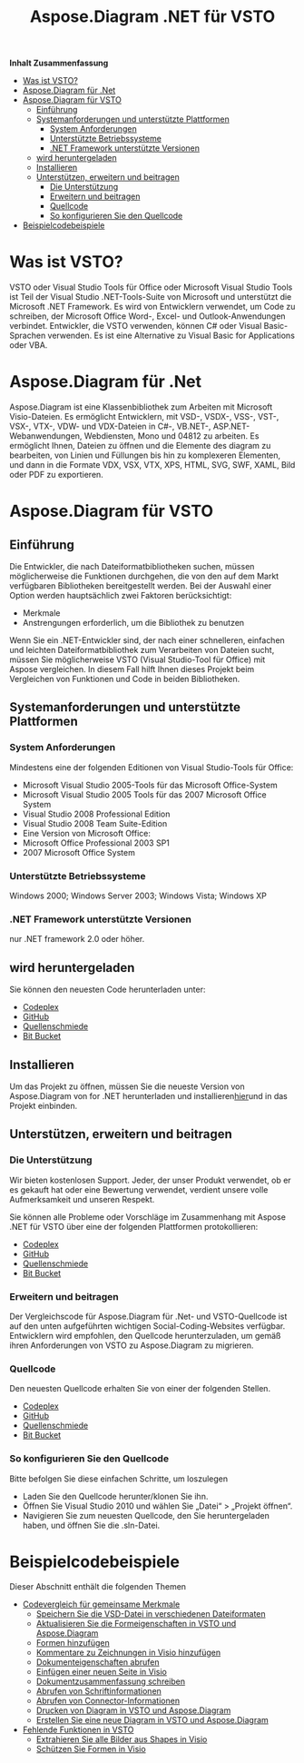 ﻿---
title: Aspose.Diagram .NET für VSTO
type: docs
weight: 10
url: /de/net/aspose-diagram-net-for-vsto/
---
**Inhalt Zusammenfassung**

- [Was ist VSTO?](#Aspose.Diagram.NETforVSTO-WhatisVSTO?)
- [Aspose.Diagram für .Net](#Aspose.Diagram.NETforVSTO-Aspose.Diagramfor.Net)
- [Aspose.Diagram für VSTO](#Aspose.Diagram.NETforVSTO-Aspose.DiagramforVSTO) 
  - [Einführung](#Aspose.Diagram.NETforVSTO-Introduction)
  - [Systemanforderungen und unterstützte Plattformen](#Aspose.Diagram.NETforVSTO-SystemRequirementsandSupportedPlatforms) 
    - [System Anforderungen](#Aspose.Diagram.NETforVSTO-SystemRequirements)
    - [Unterstützte Betriebssysteme](#Aspose.Diagram.NETforVSTO-SupportedOperatingSystems)
    - [.NET Framework unterstützte Versionen](#Aspose.Diagram.NETforVSTO-.NETFrameworkversionssupported)
  - [wird heruntergeladen](#Aspose.Diagram.NETforVSTO-Downloading)
  - [Installieren](#Aspose.Diagram.NETforVSTO-Installing)
  - [Unterstützen, erweitern und beitragen](#Aspose.Diagram.NETforVSTO-Support,ExtendandContribute) 
    - [Die Unterstützung](#Aspose.Diagram.NETforVSTO-Support)
    - [Erweitern und beitragen](#Aspose.Diagram.NETforVSTO-ExtendandContribute)
    - [Quellcode](#Aspose.Diagram.NETforVSTO-SourceCode)
    - [So konfigurieren Sie den Quellcode](#Aspose.Diagram.NETforVSTO-Howtoconfigurethesourcecode)
- [Beispielcodebeispiele](#Aspose.Diagram.NETforVSTO-SampleCodeExamples)
# **Was ist VSTO?**
VSTO oder Visual Studio Tools für Office oder Microsoft Visual Studio Tools ist Teil der Visual Studio .NET-Tools-Suite von Microsoft und unterstützt die Microsoft .NET Framework. Es wird von Entwicklern verwendet, um Code zu schreiben, der Microsoft Office Word-, Excel- und Outlook-Anwendungen verbindet. Entwickler, die VSTO verwenden, können C# oder Visual Basic-Sprachen verwenden. Es ist eine Alternative zu Visual Basic for Applications oder VBA.
# **Aspose.Diagram für .Net**
Aspose.Diagram ist eine Klassenbibliothek zum Arbeiten mit Microsoft Visio-Dateien. Es ermöglicht Entwicklern, mit VSD-, VSDX-, VSS-, VST-, VSX-, VTX-, VDW- und VDX-Dateien in C#-, VB.NET-, ASP.NET-Webanwendungen, Webdiensten, Mono und 04812 zu arbeiten. Es ermöglicht Ihnen, Dateien zu öffnen und die Elemente des diagram zu bearbeiten, von Linien und Füllungen bis hin zu komplexeren Elementen, und dann in die Formate VDX, VSX, VTX, XPS, HTML, SVG, SWF, XAML, Bild oder PDF zu exportieren.
# **Aspose.Diagram für VSTO**
## **Einführung**
Die Entwickler, die nach Dateiformatbibliotheken suchen, müssen möglicherweise die Funktionen durchgehen, die von den auf dem Markt verfügbaren Bibliotheken bereitgestellt werden. Bei der Auswahl einer Option werden hauptsächlich zwei Faktoren berücksichtigt:

- Merkmale
- Anstrengungen erforderlich, um die Bibliothek zu benutzen

Wenn Sie ein .NET-Entwickler sind, der nach einer schnelleren, einfachen und leichten Dateiformatbibliothek zum Verarbeiten von Dateien sucht, müssen Sie möglicherweise VSTO (Visual Studio-Tool für Office) mit Aspose vergleichen. In diesem Fall hilft Ihnen dieses Projekt beim Vergleichen von Funktionen und Code in beiden Bibliotheken.
## **Systemanforderungen und unterstützte Plattformen**
### **System Anforderungen**
Mindestens eine der folgenden Editionen von Visual Studio-Tools für Office:

- Microsoft Visual Studio 2005-Tools für das Microsoft Office-System
- Microsoft Visual Studio 2005 Tools für das 2007 Microsoft Office System
- Visual Studio 2008 Professional Edition
- Visual Studio 2008 Team Suite-Edition
- Eine Version von Microsoft Office:
- Microsoft Office Professional 2003 SP1
- 2007 Microsoft Office System
### **Unterstützte Betriebssysteme**
Windows 2000; Windows Server 2003; Windows Vista; Windows XP
### **.NET Framework unterstützte Versionen**
nur .NET framework 2.0 oder höher.
## **wird heruntergeladen**
Sie können den neuesten Code herunterladen unter:

- [Codeplex](http://goo.gl/spbIUb)
- [GitHub](http://goo.gl/vaB1lL)
- [Quellenschmiede](http://goo.gl/F4oLnp)
- [Bit Bucket](http://goo.gl/BzCiz1)
## **Installieren**
 Um das Projekt zu öffnen, müssen Sie die neueste Version von Aspose.Diagram von for .NET herunterladen und installieren[hier](http://www.aspose.com/.net/diagram-component.aspx)und in das Projekt einbinden.
## **Unterstützen, erweitern und beitragen**
### **Die Unterstützung**
Wir bieten kostenlosen Support. Jeder, der unser Produkt verwendet, ob er es gekauft hat oder eine Bewertung verwendet, verdient unsere volle Aufmerksamkeit und unseren Respekt.

Sie können alle Probleme oder Vorschläge im Zusammenhang mit Aspose .NET für VSTO über eine der folgenden Plattformen protokollieren:

- [Codeplex](http://goo.gl/U54yWo)
- [GitHub](http://goo.gl/tDjFqA)
- [Quellenschmiede](http://goo.gl/9CgWQu)
- [Bit Bucket](http://goo.gl/q7tEu9)
### **Erweitern und beitragen**
Der Vergleichscode für Aspose.Diagram für .Net- und VSTO-Quellcode ist auf den unten aufgeführten wichtigen Social-Coding-Websites verfügbar. Entwicklern wird empfohlen, den Quellcode herunterzuladen, um gemäß ihren Anforderungen von VSTO zu Aspose.Diagram zu migrieren.
### **Quellcode**
Den neuesten Quellcode erhalten Sie von einer der folgenden Stellen.

- [Codeplex](https://goo.gl/FuhcdD)
- [GitHub](https://goo.gl/JA8x5M)
- [Quellenschmiede](https://goo.gl/XbE5rO)
- [Bit Bucket](https://goo.gl/XBqAzx)
### **So konfigurieren Sie den Quellcode**
Bitte befolgen Sie diese einfachen Schritte, um loszulegen

- Laden Sie den Quellcode herunter/klonen Sie ihn.
- Öffnen Sie Visual Studio 2010 und wählen Sie „Datei“ > „Projekt öffnen“.
- Navigieren Sie zum neuesten Quellcode, den Sie heruntergeladen haben, und öffnen Sie die .sln-Datei.
# **Beispielcodebeispiele**
Dieser Abschnitt enthält die folgenden Themen

- [Codevergleich für gemeinsame Merkmale](/diagram/de/net/code-comparison-for-common-features/)
  - [Speichern Sie die VSD-Datei in verschiedenen Dateiformaten](/diagram/de/net/save-vsd-file-to-different-file-formats/)
  - [Aktualisieren Sie die Formeigenschaften in VSTO und Aspose.Diagram](/diagram/de/net/update-shape-properties-in-vsto-and-aspose-diagram/)
  - [Formen hinzufügen](/diagram/de/net/add-shapes/)
  - [Kommentare zu Zeichnungen in Visio hinzufügen](/diagram/de/net/add-comments-to-drawings-in-visio/)
  - [Dokumenteigenschaften abrufen](/diagram/de/net/get-document-properties/)
  - [Einfügen einer neuen Seite in Visio](/diagram/de/net/inserting-a-new-page-in-visio/)
  - [Dokumentzusammenfassung schreiben](/diagram/de/net/writing-document-summary/)
  - [Abrufen von Schriftinformationen](/diagram/de/net/retrieving-font-information/)
  - [Abrufen von Connector-Informationen](/diagram/de/net/retrieving-connector-information/)
  - [Drucken von Diagram in VSTO und Aspose.Diagram](/diagram/de/net/printing-a-diagram-in-vsto-and-aspose-diagram/)
  - [Erstellen Sie eine neue Diagram in VSTO und Aspose.Diagram](/diagram/de/net/create-a-new-diagram-in-vsto-and-aspose-diagram/)
- [Fehlende Funktionen in VSTO](/diagram/de/net/missing-features-in-vsto/)
  - [Extrahieren Sie alle Bilder aus Shapes in Visio](/diagram/de/net/extract-all-images-from-shapes-in-visio/)
  - [Schützen Sie Formen in Visio](/diagram/de/net/protect-shapes-in-visio/)
